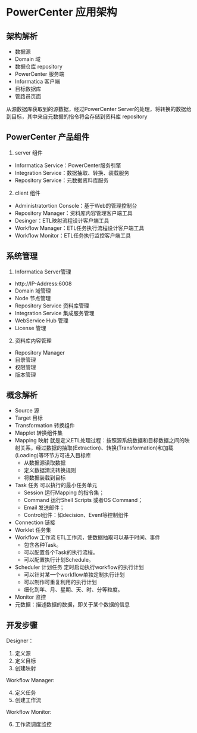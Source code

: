 # PowerCenter 应用架构
## 架构解析
- 数据源
- Domain 域
- 数据仓库 repository
- PowerCenter 服务端
- Informatica 客户端
- 目标数据库
- 管路员页面

从源数据库获取到的源数据，经过PowerCenter Server的处理，将转换的数据给到目标，其中来自元数据的指令将会存储到资料库 repository

## PowerCenter 产品组件
1. server 组件
  - Informatica Service：PowerCenter服务引擎
  - Integration Service：数据抽取、转换、装载服务
  - Repository Service：元数据资料库服务
2. client 组件
  - Administratortion Console：基于Web的管理控制台
  - Repository Manager：资料库内容管理客户端工具
  - Desinger：ETL映射流程设计客户端工具
  - Workflow Manager：ETL任务执行流程设计客户端工具
  - Workflow Monitor：ETL任务执行监控客户端工具
## 系统管理
1. Informatica Server管理
  - http://IP-Address:6008
  - Domain 域管理
  - Node 节点管理
  - Repository Service 资料库管理
  - Integration Service 集成服务管理
  - WebService Hub 管理
  - License 管理
2. 资料库内容管理
  -  Repository Manager
  - 目录管理
  - 权限管理
  - 版本管理

## 概念解析
- Source 源
- Target 目标
- Transformation 转换组件
- Mapplet 转换组件集
- Mapping 映射
  就是定义ETL处理过程：按照源系统数据和目标数据之间的映射关系，经过数据的抽取(Extraction)、转换(Transformation)和加载(Loading)等环节方可进入目标库
    - 从数据源读取数据
    - 定义数据清洗转换规则
    - 将数据装载到目标
- Task 任务
  可以执行的最小任务单元
    - Session 运行Mapping 的指令集；
    - Command 运行Shell Scripts 或者OS Command；
    - Email 发送邮件；
    - Control组件：如decision、Event等控制组件
- Connection 链接
- Worklet 任务集
- Workflow 工作流
  ETL工作流，使数据抽取可以基于时间、事件
    - 包含各种Task。
    - 可以配置各个Task的执行流程。
    - 可以配置执行计划Schedule。
- Scheduler 计划任务
  定时启动执行workflow的执行计划
    - 可以针对某一个workflow单独定制执行计划
    - 可以制作可重复利用的执行计划
    - 细化到年、月、星期、天、时、分等粒度。
- Monitor 监控
- 元数据：描述数据的数据，即关于某个数据的信息
## 开发步骤

Designer：

1. 定义源
2. 定义目标
3. 创建映射

Workflow Manager:

4. 定义任务
5. 创建工作流

Workflow Monitor:

6. 工作流调度监控
